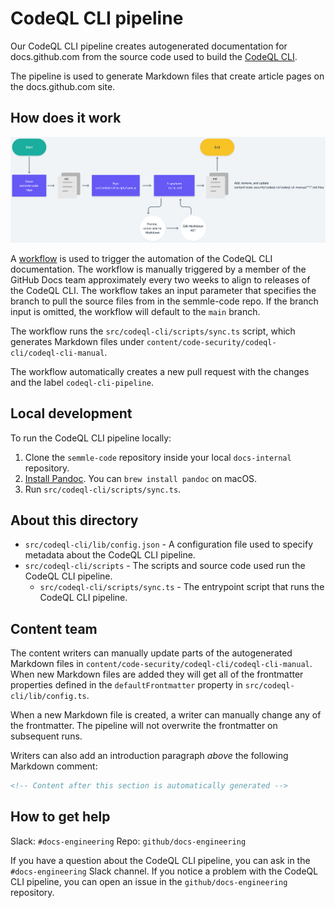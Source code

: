 # CodeQL CLI pipeline

Our CodeQL CLI pipeline creates autogenerated documentation for docs.github.com from the source code used to build the [CodeQL CLI](https://docs.github.com/en/code-security/codeql-cli/using-the-codeql-cli/about-the-codeql-cli).

The pipeline is used to generate Markdown files that create article pages on the docs.github.com site.

## How does it work

![A flow chart describing how the automation pipeline for CodeQL CLI generates documentation](./codeql-cli-pipeline-flowchart.png)

A [workflow](https://github.com/github/docs-internal/blob/main/.github/workflows/sync-codeql-cli.yml) is used to trigger the automation of the CodeQL CLI documentation. The workflow is manually triggered by a member of the GitHub Docs team approximately every two weeks to align to releases of the CodeQL CLI. The workflow takes an input parameter that specifies the branch to pull the source files from in the semmle-code repo. If the branch input is omitted, the workflow will default to the `main` branch.

The workflow runs the `src/codeql-cli/scripts/sync.ts` script, which generates Markdown files under `content/code-security/codeql-cli/codeql-cli-manual`.

The workflow automatically creates a new pull request with the changes and the label `codeql-cli-pipeline`.

## Local development

To run the CodeQL CLI pipeline locally:

1. Clone the `semmle-code` repository inside your local `docs-internal` repository.
2. [Install Pandoc](https://pandoc.org/installing.html). You can `brew install pandoc` on macOS.
3. Run `src/codeql-cli/scripts/sync.ts`.

## About this directory

- `src/codeql-cli/lib/config.json` - A configuration file used to specify metadata about the CodeQL CLI pipeline.
- `src/codeql-cli/scripts` - The scripts and source code used run the CodeQL CLI pipeline. 
  - `src/codeql-cli/scripts/sync.ts` - The entrypoint script that runs the CodeQL CLI pipeline.

## Content team

The content writers can manually update parts of the autogenerated Markdown files in `content/code-security/codeql-cli/codeql-cli-manual`. When new Markdown files are added they will get all of the frontmatter properties defined in the `defaultFrontmatter` property in `src/codeql-cli/lib/config.ts`. 

When a new Markdown file is created, a writer can manually change any of the frontmatter. The pipeline will not overwrite the frontmatter on subsequent runs. 

Writers can also add an introduction paragraph _above_ the following Markdown comment:

```markdown
<!-- Content after this section is automatically generated -->
```

## How to get help

Slack: `#docs-engineering`
Repo: `github/docs-engineering`

If you have a question about the CodeQL CLI pipeline, you can ask in the `#docs-engineering` Slack channel. If you notice a problem with the CodeQL CLI pipeline, you can open an issue in the `github/docs-engineering` repository.

